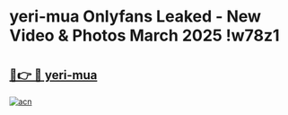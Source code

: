 # yeri-mua Onlyfans Leaked - New Video & Photos March 2025 !w78z1

# <h2><a href="https://7zwru9.iuczelnia.edu.pl?title=yeri-mua&ref=w78z1">🔗👉 🔴 yeri-mua</a></h2>

[![acn](https://github.com/user-attachments/assets/0f9c940e-d8b0-45ae-aac7-cd30a18b3e1c)](https://7zwru9.iuczelnia.edu.pl?title=yeri-mua&ref=w78z1)

